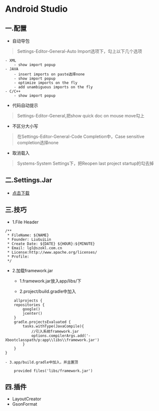 # Android Studio

## 一.配置

- 自动导包

> Settings-Editor-General-Auto Import选项下，勾上以下几个选项

	- XML 
		- show import popup
	- JAVA 
		- insert imports on paste选择none
		- show import popup
		- optimize imports on the fly
		- add unambiguous imports on the fly
	- C/C++ 
		- show import popup
- 代码自动提示

> Settings-Editor-General,把show quick doc on mouse move勾上

- 不区分大小写 

> 在Settings-Editor-General-Code Completion中，Case sensitive completion选择none

- 取消载入

> Systems-System Settings下，把Reopen last project startup的勾去掉

## 二.Settings.Jar

- [点击下载](https://github.com/LiuGuiLinAndroid/Android/blob/master/%E5%B7%A5%E5%85%B7/Android%20Studio/settings.jar)

## 三.技巧

- 1.File Header

```
/**
 * FileName: ${NAME}
 * Founder: LiuGuiLin
 * Create Date: ${DATE} ${HOUR}:${MINUTE}
 * Email: lgl@szokl.com.cn
 * License:http://www.apache.org/licenses/
 * Profile: 
 */
```
 
- 2.加载framework.jar

	- 1.framework.jar放入app/libs/下
	
	- 2.project/build.gradle中加入

```
	allprojects {
    repositories {
        google()
        jcenter()
    }
    gradle.projectsEvaluated {
        tasks.withType(JavaCompile){
            //引入系统framework.jar
            options.compilerArgs.add('-Xbootclasspath/p:app\\libs\\framework.jar')
        }
    }
}
```
	- 3.app/build.gradle中加入，并且置顶
	
```
	provided files('libs/framework.jar')
```

## 四.插件

- LayoutCreator
- GsonFormat